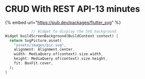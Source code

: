 # CRUD With REST API-13 minutes

{% embed url="https://pub.dev/packages/flutter_svg" %}

```dart
            // Widget to display the SVG background
Widget buildScreenBackground(BuildContext context) {
  return SvgPicture.asset(
    "assets/images/pic.svg",
    alignment: Alignment.center,
    width: MediaQuery.of(context).size.width,
    height: MediaQuery.of(context).size.height,
    fit: BoxFit.cover,
  );
}
```
